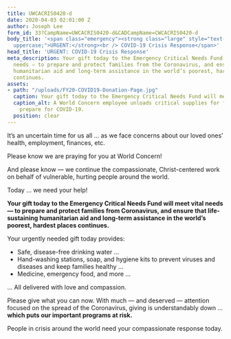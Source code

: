 ```yaml
---
title: UWCACRIS0420-d
date: 2020-04-03 02:01:00 Z
author: Joseph Lee
form_id: 33?CampName=UWCACRIS0420-d&CADCampName=CWCACRIS0420-d
body_title: '<span class="emergency"><strong class="large" style="text-transform:
  uppercase;">URGENT:</strong><br /> COVID-19 Crisis Response</span>'
head_title: 'URGENT: COVID-19 Crisis Response'
meta_description: Your gift today to the Emergency Critical Needs Fund will meet vital
  needs — to prepare and protect families from the Coronavirus, and ensure that life-sustaining
  humanitarian aid and long-term assistance in the world’s poorest, hardest places
  continues.
assets:
- path: "/uploads/FY20-COVID19-Donation-Page.jpg"
  caption: Your gift today to the Emergency Critical Needs Fund will meet vital needs.
  caption_alt: A World Concern employee unloads critical supplies for families to
    prepare for COVID-19.
  position: clear
---
```


It’s an uncertain time for us all … as we face concerns about our loved ones’ health, employment, finances, etc. 

Please know we are praying for you at World Concern! 

And please know — we continue the compassionate, Christ-centered work on behalf of vulnerable, hurting people around the world.  

Today ... we need your help! 

**Your gift today to the Emergency Critical Needs Fund will meet vital needs — to prepare and protect families from Coronavirus, and ensure that life-sustaining humanitarian aid and long-term assistance in the world’s poorest, hardest places continues.**  

Your urgently needed gift today provides:   

* Safe, disease-free drinking water ...   
* Hand-washing stations, soap, and hygiene kits to prevent viruses and diseases and keep families healthy ...  
* Medicine, emergency food, and more ...   

... All delivered with love and compassion.   

Please give what you can now. With much — and deserved — attention focused on the spread of the Coronavirus, giving is understandably down ... **which puts our important programs at risk.**

People in crisis around the world need your compassionate response today.
